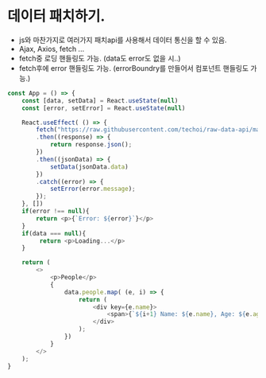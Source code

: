# 데이터 패치하기.

- js와 마찬가지로 여러가지 패치api를 사용해서 데이터 통신을 할 수 있음.
- Ajax, Axios, fetch ...
- fetch중 로딩 핸들링도 가능. (data도 error도 없을 시..)
- fetch후에 error 핸들링도 가능. (errorBoundry를 만들어서 컴포넌트 핸들링도 가능.)

```javascript
const App = () => {
    const [data, setData] = React.useState(null)
    const [error, setError] = React.useState(null)

    React.useEffect( () => {
        fetch("https://raw.githubusercontent.com/techoi/raw-data-api/main/simple-api.json2")
        .then((response) => {
            return response.json();
        })
        .then((jsonData) => {
            setData(jsonData.data)
        })
        .catch((error) => {
            setError(error.message);
        });
    }, [])
    if(error !== null){
        return <p>{`Error: ${error}`}</p>
    }
    if(data === null){
         return <p>Loading...</p>
    }

    return (
        <>
            <p>People</p>
            {
                data.people.map( (e, i) => {
                    return (
                        <div key={e.name}>
                            <span>{`${i+1} Name: ${e.name}, Age: ${e.age}`}</span>
                        </div>
                    );
                })
            }
        </>
    );
}
```